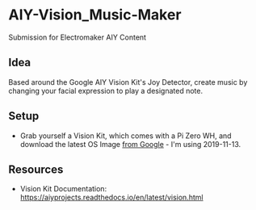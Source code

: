 # AIY-Vision_Music-Maker
Submission for Electromaker AIY Content

## Idea
Based around the Google AIY Vision Kit's Joy Detector, create music by changing your facial expression to play a designated note.

## Setup
* Grab yourself a Vision Kit, which comes with a Pi Zero WH, and download the latest OS Image [from Google](https://github.com/google/aiyprojects-raspbian/releases) - I'm using 2019-11-13.


## Resources
* Vision Kit Documentation: https://aiyprojects.readthedocs.io/en/latest/vision.html

